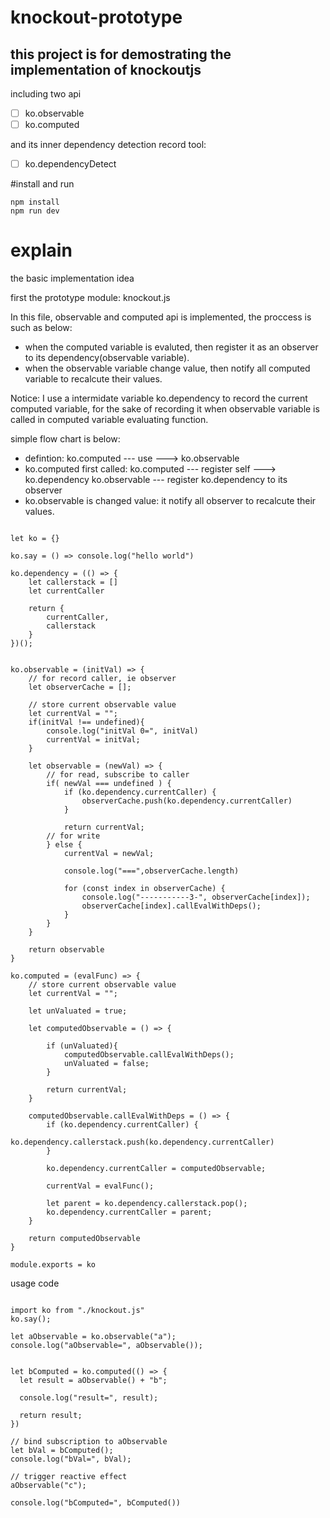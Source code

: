 # knockout-prototype

## this project is for demostrating the implementation of knockoutjs

including two api
 - [ ] ko.observable
 - [ ] ko.computed

and its inner dependency detection record tool:
- [ ]  ko.dependencyDetect



#install and run 

```
npm install
npm run dev
```

# explain

the basic implementation idea

first the prototype module: knockout.js 

In this file, observable and computed api is implemented,
the proccess is such as below:
* when the computed variable is evaluted, then register it as an observer to its dependency(observable variable).
* when the observable variable change value, then notify all computed variable to recalcute their values.

Notice: I use a intermidate variable ko.dependency to record the current computed variable, for the sake of recording it when observable variable is called in computed variable evaluating function.

simple flow chart is below:
* defintion: 
  ko.computed --- use ---> ko.observable
* ko.computed first called: 
  ko.computed --- register self ---> ko.dependency 
  ko.observable --- register ko.dependency to its observer
* ko.observable is changed value:
  it notify all observer to recalcute their values.


```

let ko = {}

ko.say = () => console.log("hello world")

ko.dependency = (() => {
    let callerstack = []
    let currentCaller

    return {
        currentCaller,
        callerstack
    }
})();


ko.observable = (initVal) => {
    // for record caller, ie observer
    let observerCache = [];

    // store current observable value
    let currentVal = "";
    if(initVal !== undefined){
        console.log("initVal 0=", initVal)
        currentVal = initVal;
    }

    let observable = (newVal) => {
        // for read, subscribe to caller
        if( newVal === undefined ) {
            if (ko.dependency.currentCaller) {
                observerCache.push(ko.dependency.currentCaller)
            }

            return currentVal;
        // for write
        } else {
            currentVal = newVal;

            console.log("===",observerCache.length)

            for (const index in observerCache) {
                console.log("-----------3-", observerCache[index]);
                observerCache[index].callEvalWithDeps();
            }
        }
    }

    return observable
}

ko.computed = (evalFunc) => {
    // store current observable value
    let currentVal = "";

    let unValuated = true;

    let computedObservable = () => {

        if (unValuated){
            computedObservable.callEvalWithDeps();
            unValuated = false;
        }

        return currentVal;
    }

    computedObservable.callEvalWithDeps = () => {
        if (ko.dependency.currentCaller) {
            ko.dependency.callerstack.push(ko.dependency.currentCaller)
        }

        ko.dependency.currentCaller = computedObservable;

        currentVal = evalFunc();

        let parent = ko.dependency.callerstack.pop();
        ko.dependency.currentCaller = parent;
    }

    return computedObservable
}

module.exports = ko

```

usage code

```

import ko from "./knockout.js"
ko.say();

let aObservable = ko.observable("a");
console.log("aObservable=", aObservable());


let bComputed = ko.computed(() => {
  let result = aObservable() + "b";

  console.log("result=", result);

  return result;
})

// bind subscription to aObservable
let bVal = bComputed();
console.log("bVal=", bVal);

// trigger reactive effect
aObservable("c");

console.log("bComputed=", bComputed())

```

